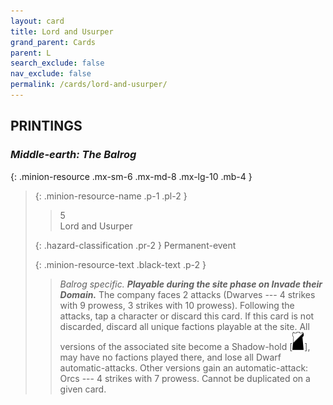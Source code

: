 ```yaml
---
layout: card
title: Lord and Usurper
grand_parent: Cards
parent: L
search_exclude: false
nav_exclude: false
permalink: /cards/lord-and-usurper/
---
```


## PRINTINGS


### _Middle-earth: The Balrog_

{: .minion-resource .mx-sm-6 .mx-md-8 .mx-lg-10 .mb-4 }
> {: .minion-resource-name .p-1 .pl-2 }
> > <div class="hazard-mp">5</div>
> > <div class="card-name">Lord and Usurper</div>
>
> {: .hazard-classification .pr-2 }
> Permanent-event
>
> {: .minion-resource-text .black-text .p-2 }
> > _Balrog specific._ ***Playable during the site phase on Invade their Domain.*** The company faces 2 attacks (Dwarves --- 4 strikes with 9 prowess, 3 strikes with 10 prowess). Following the attacks, tap a character or discard this card. If this card is not discarded, discard all unique factions playable at the site. All versions of the associated site become a Shadow-hold \[![](/assets/images/shadow-hold.svg)], may have no factions played there, and lose all Dwarf automatic-attacks. Other versions gain an automatic-attack: Orcs --- 4 strikes with 7 prowess. Cannot be duplicated on a given card. 
> 
